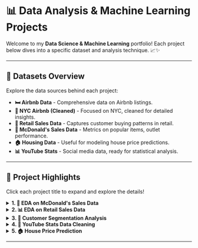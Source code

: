 # 📊 Data Analysis & Machine Learning Projects

Welcome to my **Data Science & Machine Learning** portfolio! Each project below dives into a specific dataset and analysis technique. 📈✨

---

## 📁 Datasets Overview

Explore the data sources behind each project:

- **🛏️ Airbnb Data** - Comprehensive data on Airbnb listings.
- **🌆 NYC Airbnb (Cleaned)** - Focused on NYC, cleaned for detailed insights.
- **🛒 Retail Sales Data** - Captures customer buying patterns in retail.
- **🍟 McDonald's Sales Data** - Metrics on popular items, outlet performance.
- **🏠 Housing Data** - Useful for modeling house price predictions.
- **📊 YouTube Stats** - Social media data, ready for statistical analysis.

---

## 🚀 Project Highlights

Click each project title to expand and explore the details!

<details>
  <summary><strong>1. 📝 EDA on McDonald's Sales Data</strong></summary>
  
  **File**: `Task 1. EDA_On_McD_Dataset.ipynb`  
  **Objective**: Conduct exploratory data analysis on McDonald's sales data to identify popular items, seasonal trends, and customer demographics.
  
  <details>
    <summary><i>Key Insights</i></summary>
    - Most popular items by region.
    - Seasonal sales fluctuations.
    - Key demographics of McDonald's customers.
  </details>
</details>

<details>
  <summary><strong>2. 📊 EDA on Retail Sales Data</strong></summary>

  **File**: `Task 2. EDA_On_Retail_Sales_Dataset.ipynb`  
  **Objective**: Analyze retail sales data to understand product performance and seasonal sales trends.
  
  <details>
    <summary><i>Key Insights</i></summary>
    - Top-selling products.
    - Sales peaks during holiday seasons.
    - Customer buying behavior.
  </details>
</details>

<details>
  <summary><strong>3. 👥 Customer Segmentation Analysis</strong></summary>

  **File**: `Task 3. Customer_Segmentation_Analysis.ipynb`  
  **Objective**: Cluster customers based on purchasing behavior to identify target segments for marketing.

  <details>
    <summary><i>Key Insights</i></summary>
    - Identification of customer segments.
    - Segment-based marketing strategies.
  </details>
</details>

<details>
  <summary><strong>4. 🧹 YouTube Stats Data Cleaning</strong></summary>

  **File**: `Task 4. Youtube_Stats_Data_Cleaning.ipynb`  
  **Objective**: Clean the YouTube statistics dataset to make it analysis-ready.
  
  <details>
    <summary><i>Cleaning Techniques</i></summary>
    - Handled missing values and duplicates.
    - Standardized data types and formats.
  </details>
</details>

<details>
  <summary><strong>5. 🏠 House Price Prediction</strong></summary>

  **File**: `Task 6. House_Price_Prediction.ipynb`  
  **Objective**: Predict housing prices based on features like location, size, and amenities.
  
  <details>
    <summary><i>Modeling Steps</i></summary>
    - Feature engineering and selection.
    - Model building and evaluation.
  </details>
</details>

---

